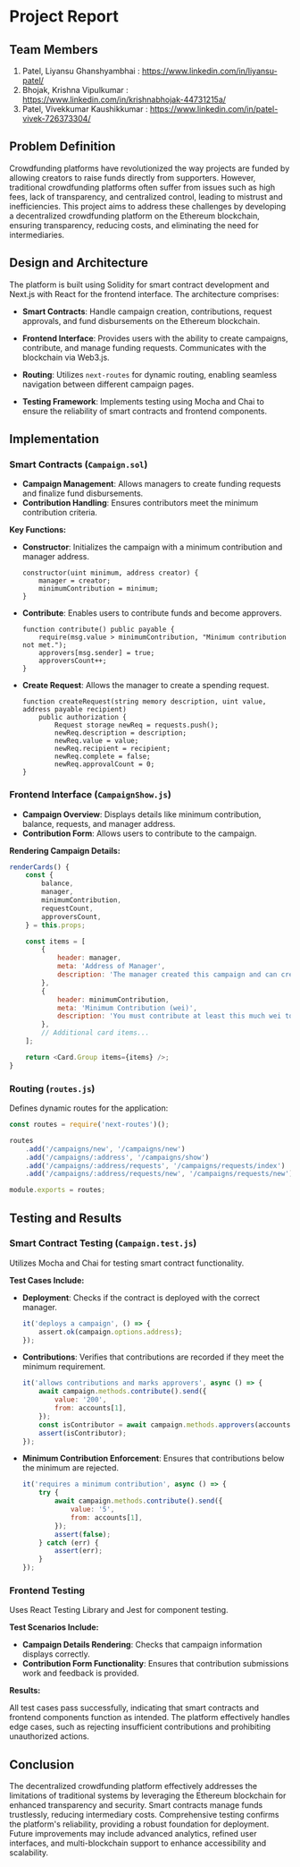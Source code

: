 # Project Report

## Team Members

1. Patel, Liyansu Ghanshyambhai : https://www.linkedin.com/in/liyansu-patel/ 
2. Bhojak, Krishna Vipulkumar : https://www.linkedin.com/in/krishnabhojak-44731215a/ 
3. Patel, Vivekkumar Kaushikkumar : https://www.linkedin.com/in/patel-vivek-726373304/

## Problem Definition

Crowdfunding platforms have revolutionized the way projects are funded by allowing creators to raise funds directly from supporters. However, traditional crowdfunding platforms often suffer from issues such as high fees, lack of transparency, and centralized control, leading to mistrust and inefficiencies. This project aims to address these challenges by developing a decentralized crowdfunding platform on the Ethereum blockchain, ensuring transparency, reducing costs, and eliminating the need for intermediaries.

## Design and Architecture

The platform is built using Solidity for smart contract development and Next.js with React for the frontend interface. The architecture comprises:

- **Smart Contracts**: Handle campaign creation, contributions, request approvals, and fund disbursements on the Ethereum blockchain.

- **Frontend Interface**: Provides users with the ability to create campaigns, contribute, and manage funding requests. Communicates with the blockchain via Web3.js.

- **Routing**: Utilizes `next-routes` for dynamic routing, enabling seamless navigation between different campaign pages.

- **Testing Framework**: Implements testing using Mocha and Chai to ensure the reliability of smart contracts and frontend components.

## Implementation

### Smart Contracts (`Campaign.sol`)

- **Campaign Management**: Allows managers to create funding requests and finalize fund disbursements.
- **Contribution Handling**: Ensures contributors meet the minimum contribution criteria.

**Key Functions:**

- **Constructor**: Initializes the campaign with a minimum contribution and manager address.

  ```solidity
  constructor(uint minimum, address creator) {
      manager = creator;
      minimumContribution = minimum;
  }
  ```

- **Contribute**: Enables users to contribute funds and become approvers.

  ```solidity
  function contribute() public payable {
      require(msg.value > minimumContribution, "Minimum contribution not met.");
      approvers[msg.sender] = true;
      approversCount++;
  }
  ```

- **Create Request**: Allows the manager to create a spending request.

  ```solidity
  function createRequest(string memory description, uint value, address payable recipient)
      public authorization {
          Request storage newReq = requests.push();
          newReq.description = description;
          newReq.value = value;
          newReq.recipient = recipient;
          newReq.complete = false;
          newReq.approvalCount = 0;
  }
  ```

### Frontend Interface (`CampaignShow.js`)

- **Campaign Overview**: Displays details like minimum contribution, balance, requests, and manager address.
- **Contribution Form**: Allows users to contribute to the campaign.

**Rendering Campaign Details:**

```javascript
renderCards() {
    const {
        balance,
        manager,
        minimumContribution,
        requestCount,
        approversCount,
    } = this.props;

    const items = [
        {
            header: manager,
            meta: 'Address of Manager',
            description: 'The manager created this campaign and can create requests to withdraw money.',
        },
        {
            header: minimumContribution,
            meta: 'Minimum Contribution (wei)',
            description: 'You must contribute at least this much wei to become an approver.',
        },
        // Additional card items...
    ];

    return <Card.Group items={items} />;
}
```

### Routing (`routes.js`)

Defines dynamic routes for the application:

```javascript
const routes = require('next-routes')();

routes
    .add('/campaigns/new', '/campaigns/new')
    .add('/campaigns/:address', '/campaigns/show')
    .add('/campaigns/:address/requests', '/campaigns/requests/index')
    .add('/campaigns/:address/requests/new', '/campaigns/requests/new');

module.exports = routes;
```

## Testing and Results

### Smart Contract Testing (`Campaign.test.js`)

Utilizes Mocha and Chai for testing smart contract functionality.

**Test Cases Include:**

- **Deployment**: Checks if the contract is deployed with the correct manager.

  ```javascript
  it('deploys a campaign', () => {
      assert.ok(campaign.options.address);
  });
  ```

- **Contributions**: Verifies that contributions are recorded if they meet the minimum requirement.

  ```javascript
  it('allows contributions and marks approvers', async () => {
      await campaign.methods.contribute().send({
          value: '200',
          from: accounts[1],
      });
      const isContributor = await campaign.methods.approvers(accounts[1]).call();
      assert(isContributor);
  });
  ```

- **Minimum Contribution Enforcement**: Ensures that contributions below the minimum are rejected.

  ```javascript
  it('requires a minimum contribution', async () => {
      try {
          await campaign.methods.contribute().send({
              value: '5',
              from: accounts[1],
          });
          assert(false);
      } catch (err) {
          assert(err);
      }
  });
  ```

### Frontend Testing

Uses React Testing Library and Jest for component testing.

**Test Scenarios Include:**

- **Campaign Details Rendering**: Checks that campaign information displays correctly.
- **Contribution Form Functionality**: Ensures that contribution submissions work and feedback is provided.

**Results:**

All test cases pass successfully, indicating that smart contracts and frontend components function as intended. The platform effectively handles edge cases, such as rejecting insufficient contributions and prohibiting unauthorized actions.

## Conclusion

The decentralized crowdfunding platform effectively addresses the limitations of traditional systems by leveraging the Ethereum blockchain for enhanced transparency and security. Smart contracts manage funds trustlessly, reducing intermediary costs. Comprehensive testing confirms the platform's reliability, providing a robust foundation for deployment. Future improvements may include advanced analytics, refined user interfaces, and multi-blockchain support to enhance accessibility and scalability.

